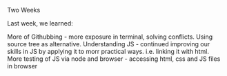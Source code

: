 

Two Weeks

Last week, we learned:

More of Githubbing - more exposure in terminal, solving conflicts. Using source tree as alternative.
Understanding JS - continued improving our skills in JS by applying it to morr practical ways. i.e. linking it with html.
More testing of JS via node and browser - accessing html, css and JS files in browser


